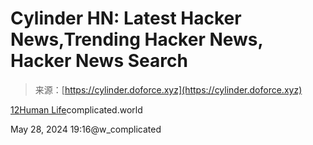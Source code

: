 <!--yml
category: 未分类
date: 2024-05-29 12:13:05
-->

# Cylinder HN: Latest Hacker News,Trending Hacker News, Hacker News Search

> 来源：[https://cylinder.doforce.xyz](https://cylinder.doforce.xyz)

[12](https://news.ycombinator.com/item?id=40504420)[Human Life](https://complicated.world/en/Human_Life)complicated.world

May 28, 2024 19:16@w_complicated